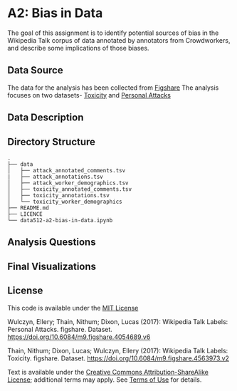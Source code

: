 # A2: Bias in Data

The goal of this assignment is to identify potential sources of bias in the Wikipedia Talk corpus of data annotated by annotators from Crowdworkers, and describe some implications of those biases.

## Data Source

The data for the analysis has been collected from [Figshare](https://figshare.com/projects/Wikipedia_Talk/16731)
The analysis focuses on two datasets- [Toxicity](https://figshare.com/articles/dataset/Wikipedia_Talk_Labels_Toxicity/4563973) and [Personal Attacks](https://figshare.com/articles/dataset/Wikipedia_Talk_Labels_Personal_Attacks/4054689)

## Data Description



## Directory Structure

```
.
├── data
│   ├── attack_annotated_comments.tsv
|   ├── attack_annotations.tsv
│   ├── attack_worker_demographics.tsv
│   ├── toxicity_annotated_comments.tsv
│   ├── toxicity_annotations.tsv
│   └── toxicity_worker_demographics
├── README.md
├── LICENCE
└── data512-a2-bias-in-data.ipynb

```

## Analysis Questions


## Final Visualizations


## License

This code is available under the [MIT License](LICENSE)

Wulczyn, Ellery; Thain, Nithum; Dixon, Lucas (2017): Wikipedia Talk Labels: Personal Attacks. figshare. Dataset. https://doi.org/10.6084/m9.figshare.4054689.v6

Thain, Nithum; Dixon, Lucas; Wulczyn, Ellery (2017): Wikipedia Talk Labels: Toxicity. figshare. Dataset. https://doi.org/10.6084/m9.figshare.4563973.v2

Text is available under the [Creative Commons Attribution-ShareAlike License](https://creativecommons.org/licenses/by-sa/3.0/); additional terms may apply. See [Terms of Use](https://foundation.wikimedia.org/wiki/Terms_of_Use/en) for details.
